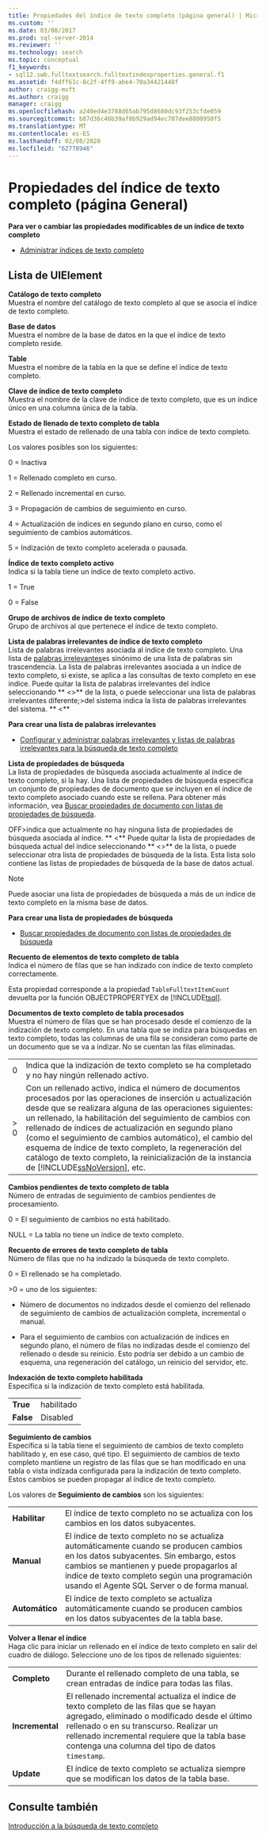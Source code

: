 ```yaml
---
title: Propiedades del índice de texto completo (página general) | Microsoft Docs
ms.custom: ''
ms.date: 03/08/2017
ms.prod: sql-server-2014
ms.reviewer: ''
ms.technology: search
ms.topic: conceptual
f1_keywords:
- sql12.swb.fulltextsearch.fulltextindexproperties.general.f1
ms.assetid: f4dff61c-8c2f-4ff9-abe4-70a34421448f
author: craigg-msft
ms.author: craigg
manager: craigg
ms.openlocfilehash: a240ed4e3788d65ab795d8680dc93f253cfde059
ms.sourcegitcommit: b87d36c46b39af8b929ad94ec707dee8800950f5
ms.translationtype: MT
ms.contentlocale: es-ES
ms.lasthandoff: 02/08/2020
ms.locfileid: "62778946"
---
```

# <a name="full-text-index-properties-general-page"></a>Propiedades del índice de texto completo (página General)
  **Para ver o cambiar las propiedades modificables de un índice de texto completo**  
  
-   [Administrar índices de texto completo](../relational-databases/indexes/indexes.md)  
  
## <a name="uielement-list"></a>Lista de UIElement  
 **Catálogo de texto completo**  
 Muestra el nombre del catálogo de texto completo al que se asocia el índice de texto completo.  
  
 **Base de datos**  
 Muestra el nombre de la base de datos en la que el índice de texto completo reside.  
  
 **Table**  
 Muestra el nombre de la tabla en la que se define el índice de texto completo.  
  
 **Clave de índice de texto completo**  
 Muestra el nombre de la clave de índice de texto completo, que es un índice único en una columna única de la tabla.  
  
 **Estado de llenado de texto completo de tabla**  
 Muestra el estado de rellenado de una tabla con índice de texto completo.  
  
 Los valores posibles son los siguientes:  
  
 0 = Inactiva  
  
 1 = Rellenado completo en curso.  
  
 2 = Rellenado incremental en curso.  
  
 3 = Propagación de cambios de seguimiento en curso.  
  
 4 = Actualización de índices en segundo plano en curso, como el seguimiento de cambios automáticos.  
  
 5 = Indización de texto completo acelerada o pausada.  
  
 **Índice de texto completo activo**  
 Indica si la tabla tiene un índice de texto completo activo.  
  
 1 = True  
  
 0 = False  
  
 **Grupo de archivos de índice de texto completo**  
 Grupo de archivos al que pertenece el índice de texto completo.  
  
 **Lista de palabras irrelevantes de índice de texto completo**  
 Lista de palabras irrelevantes asociada al índice de texto completo. Una lista de [palabras irrelevantes](../relational-databases/search/full-text-search.md)es sinónimo de una lista de palabras sin trascendencia. La lista de palabras irrelevantes asociada a un índice de texto completo, si existe, se aplica a las consultas de texto completo en ese índice. Puede quitar la lista de palabras irrelevantes del índice seleccionando ** \<>** de la lista, o puede seleccionar una lista de palabras irrelevantes diferente;>del sistema indica la lista de palabras irrelevantes del sistema. ** \<**  
  
 **Para crear una lista de palabras irrelevantes**  
  
-   [Configurar y administrar palabras irrelevantes y listas de palabras irrelevantes para la búsqueda de texto completo](../relational-databases/search/full-text-search.md)  
  
 **Lista de propiedades de búsqueda**  
 La lista de propiedades de búsqueda asociada actualmente al índice de texto completo, si la hay. Una lista de propiedades de búsqueda especifica un conjunto de propiedades de documento que se incluyen en el índice de texto completo asociado cuando este se rellena. Para obtener más información, vea [Buscar propiedades de documento con listas de propiedades de búsqueda](../relational-databases/search/search-document-properties-with-search-property-lists.md).  
  
 OFF>indica que actualmente no hay ninguna lista de propiedades de búsqueda asociada al índice. ** \<** Puede quitar la lista de propiedades de búsqueda actual del índice seleccionando ** \<>** de la lista, o puede seleccionar otra lista de propiedades de búsqueda de la lista. Esta lista solo contiene las listas de propiedades de búsqueda de la base de datos actual.  
  
> [!NOTE]  
>  Puede asociar una lista de propiedades de búsqueda a más de un índice de texto completo en la misma base de datos.  
  
 **Para crear una lista de propiedades de búsqueda**  
  
-   [Buscar propiedades de documento con listas de propiedades de búsqueda](../relational-databases/search/search-document-properties-with-search-property-lists.md)  
  
 **Recuento de elementos de texto completo de tabla**  
 Indica el número de filas que se han indizado con índice de texto completo correctamente.  
  
 Esta propiedad corresponde a la propiedad `TableFulltextItemCount` devuelta por la función OBJECTPROPERTYEX de [!INCLUDE[tsql](../includes/tsql-md.md)].  
  
 **Documentos de texto completo de tabla procesados**  
 Muestra el número de filas que se han procesado desde el comienzo de la indización de texto completo. En una tabla que se indiza para búsquedas en texto completo, todas las columnas de una fila se consideran como parte de un documento que se va a indizar. No se cuentan las filas eliminadas.  
  
|||  
|-|-|  
|0|Indica que la indización de texto completo se ha completado y no hay ningún rellenado activo.|  
|> 0|Con un rellenado activo, indica el número de documentos procesados por las operaciones de inserción u actualización desde que se realizara alguna de las operaciones siguientes: un rellenado, la habilitación del seguimiento de cambios con rellenado de índices de actualización en segundo plano (como el seguimiento de cambios automático), el cambio del esquema de índice de texto completo, la regeneración del catálogo de texto completo, la reinicialización de la instancia de [!INCLUDE[ssNoVersion](../includes/ssnoversion-md.md)], etc.|  
  
 **Cambios pendientes de texto completo de tabla**  
 Número de entradas de seguimiento de cambios pendientes de procesamiento.  
  
 0 = El seguimiento de cambios no está habilitado.  
  
 NULL = La tabla no tiene un índice de texto completo.  
  
 **Recuento de errores de texto completo de tabla**  
 Número de filas que no ha indizado la búsqueda de texto completo.  
  
 0 = El rellenado se ha completado.  
  
 \>0 = uno de los siguientes:  
  
-   Número de documentos no indizados desde el comienzo del rellenado de seguimiento de cambios de actualización completa, incremental o manual.  
  
-   Para el seguimiento de cambios con actualización de índices en segundo plano, el número de filas no indizadas desde el comienzo del rellenado o desde su reinicio. Esto podría ser debido a un cambio de esquema, una regeneración del catálogo, un reinicio del servidor, etc.  
  
 **Indexación de texto completo habilitada**  
 Especifica si la indización de texto completo está habilitada.  
  
|||  
|-|-|  
|**True**|habilitado|  
|**False**|Disabled|  
  
 **Seguimiento de cambios**  
 Especifica si la tabla tiene el seguimiento de cambios de texto completo habilitado y, en ese caso, qué tipo. El seguimiento de cambios de texto completo mantiene un registro de las filas que se han modificado en una tabla o vista indizada configurada para la indización de texto completo. Estos cambios se pueden propagar al índice de texto completo.  
  
 Los valores de **Seguimiento de cambios** son los siguientes:  
  
|||  
|-|-|  
|**Habilitar**|El índice de texto completo no se actualiza con los cambios en los datos subyacentes.|  
|**Manual**|El índice de texto completo no se actualiza automáticamente cuando se producen cambios en los datos subyacentes. Sin embargo, estos cambios se mantienen y puede propagarlos al índice de texto completo según una programación usando el Agente SQL Server o de forma manual.|  
|**Automático**|El índice de texto completo se actualiza automáticamente cuando se producen cambios en los datos subyacentes de la tabla base.|  
  
 **Volver a llenar el índice**  
 Haga clic para iniciar un rellenado en el índice de texto completo en salir del cuadro de diálogo. Seleccione uno de los tipos de rellenado siguientes:  
  
|||  
|-|-|  
|**Completo**|Durante el rellenado completo de una tabla, se crean entradas de índice para todas las filas.|  
|**Incremental**|El rellenado incremental actualiza el índice de texto completo de las filas que se hayan agregado, eliminado o modificado desde el último rellenado o en su transcurso. Realizar un rellenado incremental requiere que la tabla base contenga una columna del tipo de datos `timestamp`.|  
|**Update**|El índice de texto completo se actualiza siempre que se modifican los datos de la tabla base.|  
  
## <a name="see-also"></a>Consulte también  
 [Introducción a la búsqueda de texto completo](../relational-databases/search/get-started-with-full-text-search.md)  
  
  
